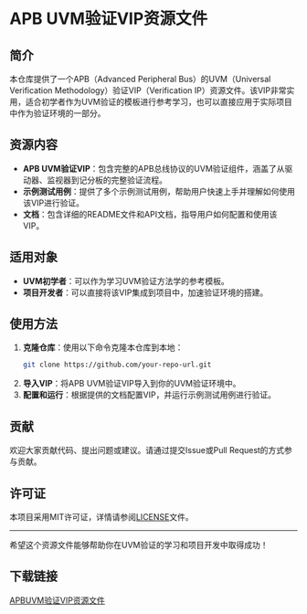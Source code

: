 # APB UVM验证VIP资源文件

## 简介
本仓库提供了一个APB（Advanced Peripheral Bus）的UVM（Universal Verification Methodology）验证VIP（Verification IP）资源文件。该VIP非常实用，适合初学者作为UVM验证的模板进行参考学习，也可以直接应用于实际项目中作为验证环境的一部分。

## 资源内容
- **APB UVM验证VIP**：包含完整的APB总线协议的UVM验证组件，涵盖了从驱动器、监视器到记分板的完整验证流程。
- **示例测试用例**：提供了多个示例测试用例，帮助用户快速上手并理解如何使用该VIP进行验证。
- **文档**：包含详细的README文件和API文档，指导用户如何配置和使用该VIP。

## 适用对象
- **UVM初学者**：可以作为学习UVM验证方法学的参考模板。
- **项目开发者**：可以直接将该VIP集成到项目中，加速验证环境的搭建。

## 使用方法
1. **克隆仓库**：使用以下命令克隆本仓库到本地：
   ```bash
   git clone https://github.com/your-repo-url.git
   ```
2. **导入VIP**：将APB UVM验证VIP导入到你的UVM验证环境中。
3. **配置和运行**：根据提供的文档配置VIP，并运行示例测试用例进行验证。

## 贡献
欢迎大家贡献代码、提出问题或建议。请通过提交Issue或Pull Request的方式参与贡献。

## 许可证
本项目采用MIT许可证，详情请参阅[LICENSE](LICENSE)文件。

---

希望这个资源文件能够帮助你在UVM验证的学习和项目开发中取得成功！

## 下载链接

[APBUVM验证VIP资源文件](https://pan.quark.cn/s/a0bb0bf3df6c)